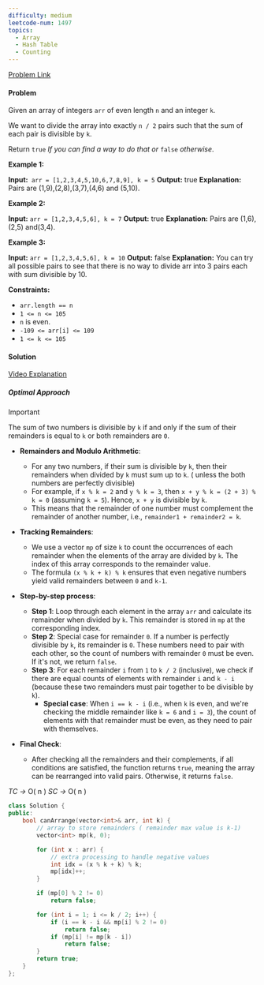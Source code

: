 ```yaml
---
difficulty: medium
leetcode-num: 1497
topics:
  - Array
  - Hash Table
  - Counting
---
```

[Problem Link](https://leetcode.com/problems/check-if-array-pairs-are-divisible-by-k/)

#### Problem
Given an array of integers `arr` of even length `n` and an integer `k`.

We want to divide the array into exactly `n / 2` pairs such that the sum of each pair is divisible by `k`.

Return `true` _If you can find a way to do that or_ `false` _otherwise_.

**Example 1:**

**Input:**` arr = [1,2,3,4,5,10,6,7,8,9], k = 5`
**Output:** true
**Explanation:** Pairs are (1,9),(2,8),(3,7),(4,6) and (5,10).

**Example 2:**

**Input:** `arr = [1,2,3,4,5,6], k = 7`
**Output:** true
**Explanation:** Pairs are (1,6),(2,5) and(3,4).

**Example 3:**

**Input:** `arr = [1,2,3,4,5,6], k = 10`
**Output:** false
**Explanation:** You can try all possible pairs to see that there is no way to divide arr into 3 pairs each with sum divisible by 10.

**Constraints:**

- `arr.length == n`
- `1 <= n <= 105`
- `n` is even.
- `-109 <= arr[i] <= 109`
- `1 <= k <= 105`

#### Solution
[Video Explanation](https://youtu.be/Lye_llDcSuI)

##### Optimal Approach

> [!Important] 
> The sum of two numbers is divisible by `k` if and only if the sum of their remainders is equal to `k` or both remainders are `0`.

- **Remainders and Modulo Arithmetic**:
    
    - For any two numbers, if their sum is divisible by `k`, then their remainders when divided by `k` must sum up to `k`. ( unless the both numbers are perfectly divisible)
    - For example, if `x % k = 2` and `y % k = 3`, then `x + y % k = (2 + 3) % k = 0` (assuming `k = 5`). Hence, `x + y` is divisible by `k`.
    - This means that the remainder of one number must complement the remainder of another number, i.e., `remainder1 + remainder2 = k`.
- **Tracking Remainders**:
    
    - We use a vector `mp` of size `k` to count the occurrences of each remainder when the elements of the array are divided by `k`. The index of this array corresponds to the remainder value.
    - The formula `(x % k + k) % k` ensures that even negative numbers yield valid remainders between `0` and `k-1`.
- **Step-by-step process**:
    
    - **Step 1**: Loop through each element in the array `arr` and calculate its remainder when divided by `k`. This remainder is stored in `mp` at the corresponding index.
    - **Step 2**: Special case for remainder `0`. If a number is perfectly divisible by `k`, its remainder is `0`. These numbers need to pair with each other, so the count of numbers with remainder `0` must be even. If it's not, we return `false`.
    - **Step 3**: For each remainder `i` from `1` to `k / 2` (inclusive), we check if there are equal counts of elements with remainder `i` and `k - i` (because these two remainders must pair together to be divisible by `k`).
        - **Special case**: When `i == k - i` (i.e., when `k` is even, and we're checking the middle remainder like `k = 6` and `i = 3`), the count of elements with that remainder must be even, as they need to pair with themselves.
- **Final Check**:
    
    - After checking all the remainders and their complements, if all conditions are satisfied, the function returns `true`, meaning the array can be rearranged into valid pairs. Otherwise, it returns `false`.

*TC ->* O( n )
*SC ->* O( n )

```cpp title=Code
class Solution {
public:
    bool canArrange(vector<int>& arr, int k) {
        // array to store remainders ( remainder max value is k-1)
        vector<int> mp(k, 0);

        for (int x : arr) {
            // extra processing to handle negative values
            int idx = (x % k + k) % k;
            mp[idx]++;
        }

        if (mp[0] % 2 != 0)
            return false;

        for (int i = 1; i <= k / 2; i++) {
            if (i == k - i && mp[i] % 2 != 0)
                return false;
            if (mp[i] != mp[k - i])
                return false;
        }
        return true;
    }
};
```